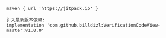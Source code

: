 	maven { url 'https://jitpack.io' }

    引入最新版本依赖:
	implementation 'com.github.billdizl:VerificationCodeView-master:v1.0.0'
